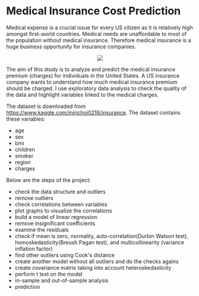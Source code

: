 # Medical Insurance Cost Prediction

Medical expense is a crucial issue for every US citizen as it is relatively high amongst first-world countries. Medical needs are unaffordable to most of the population without medical insurance. Therefore medical insurance is a huge business opportunity for insurance companies. 

<p align="center">
  <img src="https://www.expatbyexpat.com/public/img/big/Internationalmedicalinsuranceforexpatfamilyjpeg_5cbfdf50e15ef.jpeg">
</p>

The aim of this study is to analyze and predict the medical insurance premium (charges) for individuals in the United States. A US insurance company wants to understand how much medical insurance premium should be charged. I use exploratory data analysis to check the quality of the data and highlight variables linked to the medical charges.

The dataset is downloaded from https://www.kaggle.com/mirichoi0218/insurance. The dataset contains these variables:

- age
- sex
- bmi
- children
- smoker
- region
- charges

Below are the steps of the project:

- check the data structure and outliers
- remove outliers
- check correlations between variables
- plot graphs to visualize the correlations
- build a model of linear regression
- remove insignificant coefficients 
- examine the residuals
- check if mean is zero, normality, auto-correlation(Durbin Watson test), homoskedasticity(Breush Pagan test), and multicollinearity (variance inflation factor)
- find other outliers using Cook's distance
- create another model without all outliers and do the checks agains
- create covariance matrix taking into account heteroskedasticity
- perform t test on the model
- in-sample and out-of-sample analysis
- prediction
